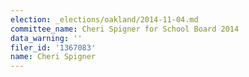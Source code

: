 ```yaml
---
election: _elections/oakland/2014-11-04.md
committee_name: Cheri Spigner for School Board 2014
data_warning: ''
filer_id: '1367083'
name: Cheri Spigner
---
```


